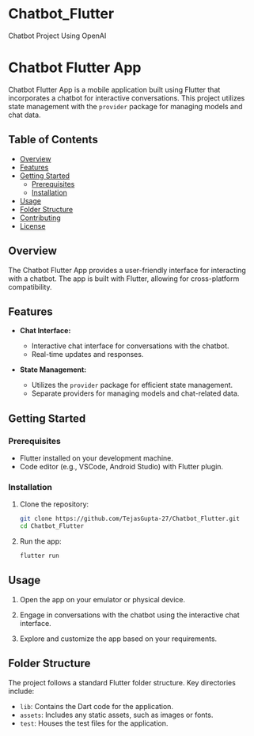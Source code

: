# Chatbot_Flutter
Chatbot Project Using OpenAI
# Chatbot Flutter App

Chatbot Flutter App is a mobile application built using Flutter that incorporates a chatbot for interactive conversations. This project utilizes state management with the `provider` package for managing models and chat data.

## Table of Contents

- [Overview](#overview)
- [Features](#features)
- [Getting Started](#getting-started)
  - [Prerequisites](#prerequisites)
  - [Installation](#installation)
- [Usage](#usage)
- [Folder Structure](#folder-structure)
- [Contributing](#contributing)
- [License](#license)

## Overview

The Chatbot Flutter App provides a user-friendly interface for interacting with a chatbot. The app is built with Flutter, allowing for cross-platform compatibility.

## Features

- **Chat Interface:**
  - Interactive chat interface for conversations with the chatbot.
  - Real-time updates and responses.

- **State Management:**
  - Utilizes the `provider` package for efficient state management.
  - Separate providers for managing models and chat-related data.

## Getting Started

### Prerequisites

- Flutter installed on your development machine.
- Code editor (e.g., VSCode, Android Studio) with Flutter plugin.

### Installation

1. Clone the repository:

    ```bash
    git clone https://github.com/TejasGupta-27/Chatbot_Flutter.git
    cd Chatbot_Flutter
    ```

2. Run the app:

    ```bash
    flutter run
    ```

## Usage

1. Open the app on your emulator or physical device.

2. Engage in conversations with the chatbot using the interactive chat interface.

3. Explore and customize the app based on your requirements.

## Folder Structure

The project follows a standard Flutter folder structure. Key directories include:
- `lib`: Contains the Dart code for the application.
- `assets`: Includes any static assets, such as images or fonts.
- `test`: Houses the test files for the application.

